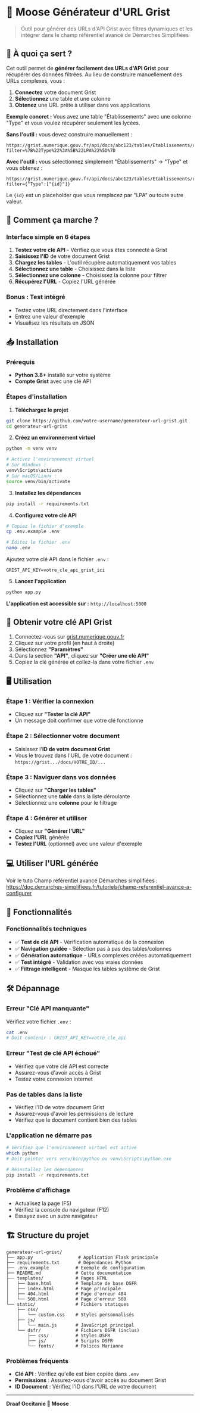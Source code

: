 # 🦌 Moose Générateur d'URL Grist 

> Outil pour générer des URLs d'API Grist avec filtres dynamiques et les intégrer dans le champ référentiel avancé de Démarches Simplifiées

## 🎯 À quoi ça sert ?

Cet outil permet de **générer facilement des URLs d'API Grist** pour récupérer des données filtrées. Au lieu de construire manuellement des URLs complexes, vous :

1. **Connectez** votre document Grist
2. **Sélectionnez** une table et une colonne
3. **Obtenez** une URL prête à utiliser dans vos applications

**Exemple concret :**
Vous avez une table "Établissements" avec une colonne "Type" et vous voulez récupérer seulement les lycées.

**Sans l'outil :** vous devez construire manuellement :
```
https://grist.numerique.gouv.fr/api/docs/abc123/tables/Etablissements/records?filter=%7B%22Type%22%3A%5B%22LPA%22%5D%7D
```

**Avec l'outil :** vous sélectionnez simplement "Établissements" → "Type" et vous obtenez :
```
https://grist.numerique.gouv.fr/api/docs/abc123/tables/Etablissements/records?filter={"Type":["{id}"]}
```

Le `{id}` est un placeholder que vous remplacez par "LPA" ou toute autre valeur.

## 🚀 Comment ça marche ?

### Interface simple en 6 étapes

1. **Testez votre clé API** - Vérifiez que vous êtes connecté à Grist
2. **Saisissez l'ID** de votre document Grist
3. **Chargez les tables** - L'outil récupère automatiquement vos tables
4. **Sélectionnez une table** - Choisissez dans la liste
5. **Sélectionnez une colonne** - Choisissez la colonne pour filtrer
6. **Récupérez l'URL** - Copiez l'URL générée

### Bonus : Test intégré
- Testez votre URL directement dans l'interface
- Entrez une valeur d'exemple
- Visualisez les résultats en JSON

## 📥 Installation

### Prérequis
- **Python 3.8+** installé sur votre système
- **Compte Grist** avec une clé API

### Étapes d'installation

1. **Téléchargez le projet**
```bash
git clone https://github.com/votre-username/generateur-url-grist.git
cd generateur-url-grist
```

2. **Créez un environnement virtuel**
```bash
python -m venv venv

# Activez l'environnement virtuel
# Sur Windows :
venv\Scripts\activate
# Sur macOS/Linux :
source venv/bin/activate
```

3. **Installez les dépendances**
```bash
pip install -r requirements.txt
```

4. **Configurez votre clé API**
```bash
# Copiez le fichier d'exemple
cp .env.example .env

# Éditez le fichier .env
nano .env
```

Ajoutez votre clé API dans le fichier `.env` :
```env
GRIST_API_KEY=votre_cle_api_grist_ici
```

5. **Lancez l'application**
```bash
python app.py
```

**L'application est accessible sur :** `http://localhost:5000`

## 🔑 Obtenir votre clé API Grist

1. Connectez-vous sur [grist.numerique.gouv.fr](https://grist.numerique.gouv.fr)
2. Cliquez sur votre profil (en haut à droite)
3. Sélectionnez **"Paramètres"**
4. Dans la section **"API"**, cliquez sur **"Créer une clé API"**
5. Copiez la clé générée et collez-la dans votre fichier `.env`

## 🖥️ Utilisation

### Étape 1 : Vérifier la connexion
- Cliquez sur **"Tester la clé API"**
- Un message doit confirmer que votre clé fonctionne

### Étape 2 : Sélectionner votre document
- Saisissez l'**ID de votre document Grist**
- Vous le trouvez dans l'URL de votre document : `https://grist.../docs/VOTRE_ID/...`

### Étape 3 : Naviguer dans vos données
- Cliquez sur **"Charger les tables"**
- Sélectionnez une **table** dans la liste déroulante
- Sélectionnez une **colonne** pour le filtrage

### Étape 4 : Générer et utiliser
- Cliquez sur **"Générer l'URL"**
- **Copiez l'URL** générée
- **Testez l'URL** (optionnel) avec une valeur d'exemple

## 💻 Utiliser l'URL générée
Voir le tuto Champ référentiel avancé Démarches simplifiées : https://doc.demarches-simplifiees.fr/tutoriels/champ-referentiel-avance-a-configurer

## 🔧 Fonctionnalités

### Fonctionnalités techniques
- ✅ **Test de clé API** - Vérification automatique de la connexion
- ✅ **Navigation guidée** - Sélection pas à pas des tables/colonnes
- ✅ **Génération automatique** - URLs complexes créées automatiquement
- ✅ **Test intégré** - Validation avec vos vraies données
- ✅ **Filtrage intelligent** - Masque les tables système de Grist

## 🛠️ Dépannage

### Erreur "Clé API manquante"
Vérifiez votre fichier `.env` :
```bash
cat .env
# Doit contenir : GRIST_API_KEY=votre_cle_api
```

### Erreur "Test de clé API échoué"
- Vérifiez que votre clé API est correcte
- Assurez-vous d'avoir accès à Grist
- Testez votre connexion internet

### Pas de tables dans la liste
- Vérifiez l'ID de votre document Grist
- Assurez-vous d'avoir les permissions de lecture
- Vérifiez que le document contient bien des tables

### L'application ne démarre pas
```bash
# Vérifiez que l'environnement virtuel est activé
which python
# Doit pointer vers venv/bin/python ou venv\Scripts\python.exe

# Réinstallez les dépendances
pip install -r requirements.txt
```

### Problème d'affichage
- Actualisez la page (F5)
- Vérifiez la console du navigateur (F12)
- Essayez avec un autre navigateur

## 🏗️ Structure du projet

```
generateur-url-grist/
├── app.py                 # Application Flask principale
├── requirements.txt       # Dépendances Python
├── .env.example          # Exemple de configuration
├── README.md             # Cette documentation
├── templates/            # Pages HTML
│   ├── base.html         # Template de base DSFR
│   ├── index.html        # Page principale
│   ├── 404.html          # Page d'erreur 404
│   └── 500.html          # Page d'erreur 500
└── static/               # Fichiers statiques
    ├── css/
    │   └── custom.css    # Styles personnalisés
    ├── js/
    │   └── main.js       # JavaScript principal
    └── dsfr/             # Fichiers DSFR (inclus)
        ├── css/          # Styles DSFR
        ├── js/           # Scripts DSFR
        └── fonts/        # Polices Marianne
```



### Problèmes fréquents
- **Clé API** : Vérifiez qu'elle est bien copiée dans `.env`
- **Permissions** : Assurez-vous d'avoir accès au document Grist
- **ID Document** : Vérifiez l'ID dans l'URL de votre document

---

**Draaf Occitanie 🦌 Moose**
